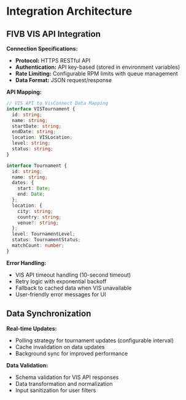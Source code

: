 # Integration Architecture

## FIVB VIS API Integration

**Connection Specifications:**
- **Protocol:** HTTPS RESTful API
- **Authentication:** API key-based (stored in environment variables)
- **Rate Limiting:** Configurable RPM limits with queue management
- **Data Format:** JSON request/response

**API Mapping:**
```typescript
// VIS API to VisConnect Data Mapping
interface VISTournament {
  id: string;
  name: string;
  startDate: string;
  endDate: string;
  location: VISLocation;
  level: string;
  status: string;
}

interface Tournament {
  id: string;
  name: string;
  dates: {
    start: Date;
    end: Date;
  };
  location: {
    city: string;
    country: string;
    venue?: string;
  };
  level: TournamentLevel;
  status: TournamentStatus;
  matchCount: number;
}
```

**Error Handling:**
- VIS API timeout handling (10-second timeout)
- Retry logic with exponential backoff
- Fallback to cached data when VIS unavailable
- User-friendly error messages for UI

## Data Synchronization

**Real-time Updates:**
- Polling strategy for tournament updates (configurable interval)
- Cache invalidation on data updates
- Background sync for improved performance

**Data Validation:**
- Schema validation for VIS API responses
- Data transformation and normalization
- Input sanitization for user filters
